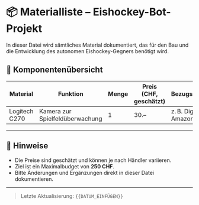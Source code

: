 # 📦 Materialliste – Eishockey-Bot-Projekt

In dieser Datei wird sämtliches Material dokumentiert, das für den Bau und die Entwicklung des autonomen Eishockey-Gegners benötigt wird.

## 🔧 Komponentenübersicht

| Material            | Funktion                               | Menge | Preis (CHF, geschätzt) | Bezugsquelle     |
|---------------------|----------------------------------------|-------|--------------------------|------------------|
| Logitech C270       | Kamera zur Spielfeldüberwachung        | 1     | 30.–                     | z. B. Digitec, Amazon |

<!--
Weitere Materialien hier eintragen…
Beispiel:
| Servo Motor SG90     | Figurendrehung                         | 6     | 4.–                      | AliExpress        |
-->

---

## 📝 Hinweise

- Die Preise sind geschätzt und können je nach Händler variieren.
- Ziel ist ein Maximalbudget von **250 CHF**.
- Bitte Änderungen und Ergänzungen direkt in dieser Datei dokumentieren.

---

> Letzte Aktualisierung: `{{DATUM_EINFÜGEN}}`
